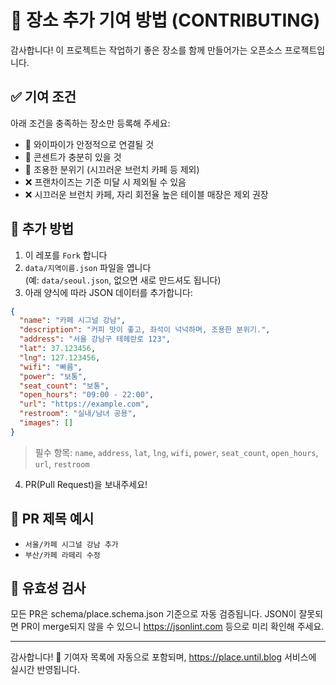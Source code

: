 # 🙌 장소 추가 기여 방법 (CONTRIBUTING)

감사합니다! 이 프로젝트는 작업하기 좋은 장소를 함께 만들어가는 오픈소스 프로젝트입니다.

## ✅ 기여 조건

아래 조건을 충족하는 장소만 등록해 주세요:

- 📶 와이파이가 안정적으로 연결될 것
- 🔌 콘센트가 충분히 있을 것
- 💺 조용한 분위기 (시끄러운 브런치 카페 등 제외)
- ❌ 프랜차이즈는 기준 미달 시 제외될 수 있음
- ❌ 시끄러운 브런치 카페, 자리 회전율 높은 테이블 매장은 제외 권장

## 📝 추가 방법

1. 이 레포를 `Fork` 합니다
2. `data/지역이름.json` 파일을 엽니다  
   (예: `data/seoul.json`, 없으면 새로 만드셔도 됩니다)
3. 아래 양식에 따라 JSON 데이터를 추가합니다:

```json
{
  "name": "카페 시그널 강남",
  "description": "커피 맛이 좋고, 좌석이 넉넉하며, 조용한 분위기.",
  "address": "서울 강남구 테헤란로 123",
  "lat": 37.123456,
  "lng": 127.123456,
  "wifi": "빠름",
  "power": "보통",
  "seat_count": "보통",
  "open_hours": "09:00 - 22:00",
  "url": "https://example.com",
  "restroom": "실내/남녀 공용",
  "images": []
}
```

> 필수 항목: `name`, `address`, `lat`, `lng`, `wifi`, `power`, `seat_count`, `open_hours`, `url`, `restroom`

4. PR(Pull Request)을 보내주세요!

## 📄 PR 제목 예시

- `서울/카페 시그널 강남 추가`
- `부산/카페 라떼리 수정`

## 🧪 유효성 검사

모든 PR은 schema/place.schema.json 기준으로 자동 검증됩니다.
JSON이 잘못되면 PR이 merge되지 않을 수 있으니 https://jsonlint.com 등으로 미리 확인해 주세요.

---

감사합니다! 🙏
기여자 목록에 자동으로 포함되며, https://place.until.blog 서비스에 실시간 반영됩니다.
